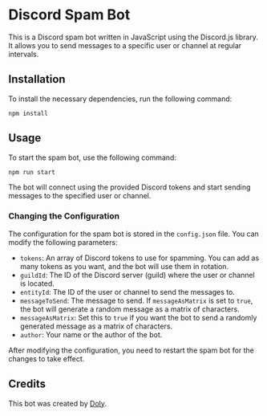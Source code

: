 # Discord Spam Bot

This is a Discord spam bot written in JavaScript using the Discord.js library. It allows you to send messages to a specific user or channel at regular intervals.

## Installation

To install the necessary dependencies, run the following command:

```npm install```


## Usage

To start the spam bot, use the following command:

```npm run start```


The bot will connect using the provided Discord tokens and start sending messages to the specified user or channel.

### Changing the Configuration

The configuration for the spam bot is stored in the `config.json` file. You can modify the following parameters:

- `tokens`: An array of Discord tokens to use for spamming. You can add as many tokens as you want, and the bot will use them in rotation.
- `guildId`: The ID of the Discord server (guild) where the user or channel is located.
- `entityId`: The ID of the user or channel to send the messages to.
- `messageToSend`: The message to send. If `messageAsMatrix` is set to `true`, the bot will generate a random message as a matrix of characters.
- `messageAsMatrix`: Set this to `true` if you want the bot to send a randomly generated message as a matrix of characters.
- `author`: Your name or the author of the bot.

After modifying the configuration, you need to restart the spam bot for the changes to take effect.

## Credits

This bot was created by [Doly](https://codoly.fr).
